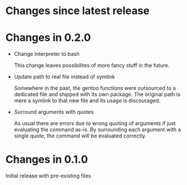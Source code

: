 # Changes since latest release

# Changes in 0.2.0

-   Change interpreter to bash

    This change leaves possibilites of more fancy stuff in the future.

-   Update path to real file instead of symlink

    Somewhere in the past, the gentoo functions were outsourced to a
    dedicated file and shipped with its own package. The original path is
    mere a symlink to that new file and its usage is discouraged.

-   Surround arguments with quotes

    As usual there are errors due to wrong quoting of arguments if just
    evaluating the command as-is. By surrounding each argument with a single
    quote, the command will be evaluated correctly.

# Changes in 0.1.0

Initial release with pre-existing files
